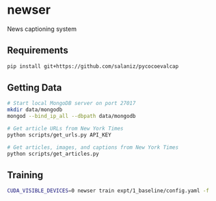 # newser

News captioning system

## Requirements

```sh
pip install git+https://github.com/salaniz/pycocoevalcap
```

## Getting Data

```sh
# Start local MongoDB server on port 27017
mkdir data/mongodb
mongod --bind_ip_all --dbpath data/mongodb

# Get article URLs from New York Times
python scripts/get_urls.py API_KEY

# Get articles, images, and captions from New York Times
python scripts/get_articles.py
```

## Training

```sh
CUDA_VISIBLE_DEVICES=0 newser train expt/1_baseline/config.yaml -f
```
